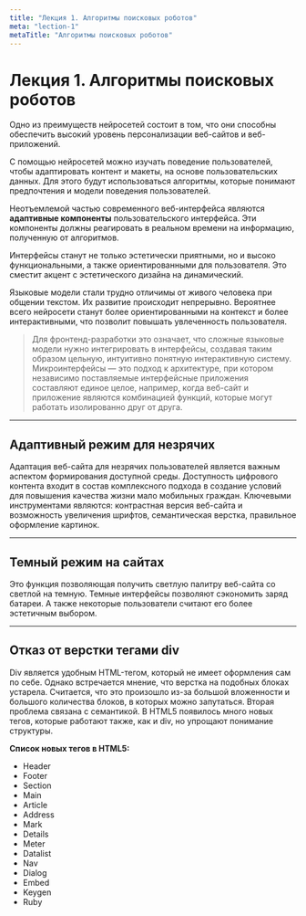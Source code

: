 ```yaml
---
title: "Лекция 1. Алгоритмы поисковых роботов"
meta: "lection-1"
metaTitle: "Алгоритмы поисковых роботов"
---
```


# Лекция 1. Алгоритмы поисковых роботов

Одно из преимуществ нейросетей состоит в том, что они способны обеспечить высокий уровень персонализации веб-сайтов и веб-приложений.

С помощью нейросетей можно изучать поведение пользователей, чтобы адаптировать контент и макеты, на основе пользовательских данных. Для этого будут использоваться алгоритмы, которые понимают предпочтения и модели поведения пользователей.

Неотъемлемой частью современного веб-интерфейса являются **адаптивные компоненты** пользовательского интерфейса. Эти компоненты должны реагировать в реальном времени на информацию, полученную от алгоритмов.

Интерфейсы станут не только эстетически приятными, но и высоко функциональными, а также ориентированными для пользователя. Это сместит акцент с эстетического дизайна на динамический.

Языковые модели стали трудно отличимы от живого человека при общении текстом. Их развитие происходит непрерывно. Вероятнее всего нейросети станут более ориентированными на контекст и более интерактивными, что позволит повышать увлеченность пользователя.

>Для фронтенд-разработки это означает, что сложные языковые модели нужно интегрировать в интерфейсы, создавая таким образом цельную, интуитивно понятную интерактивную систему. Микроинтерфейсы — это подход к архитектуре, при котором независимо поставляемые интерфейсные приложения составляют единое целое, например, когда веб-сайт и приложение являются комбинацией функций, которые могут работать изолированно друг от друга.

---

## Адаптивный режим для незрячих

Адаптация веб-сайта для незрячих пользователей является важным аспектом формирования доступной среды. Доступность цифрового контента входит в состав комплексного подхода в создание условий для повышения качества жизни мало мобильных граждан. Ключевыми инструментами являются: контрастная версия веб-сайта и возможность увеличения шрифтов, семантическая верстка, правильное оформление картинок.

---

## Темный режим на сайтах

Это функция позволяющая получить светлую палитру веб-сайта со светлой на темную. Темные интерфейсы позволяют сэкономить заряд батареи. А также некоторые пользователи считают его более эстетичным выбором.

---

## Отказ от верстки тегами div

Div является удобным HTML-тегом, который не имеет оформления сам по себе. Однако встречается мнение, что верстка на подобных блоках устарела. Считается, что это произошло из-за большой вложенности и большого количества блоков, в которых можно запутаться. Вторая проблема связана с семантикой. В HTML5 появилось много новых тегов, которые работают также, как и div, но упрощают понимание структуры.

**Список новых тегов в HTML5:**
- Header 
- Footer 
- Section 
- Main 
- Article 
- Address 
- Mark 
- Details 
- Meter 
- Datalist 
- Nav 
- Dialog 
- Embed 
- Keygen 
- Ruby